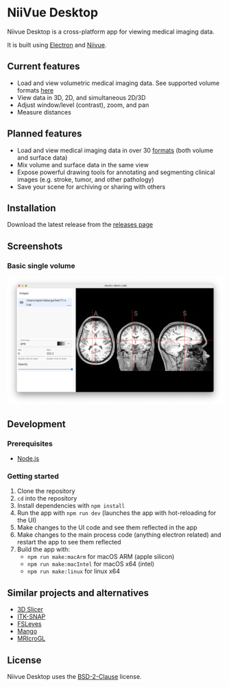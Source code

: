 # NiiVue Desktop

Niivue Desktop is a cross-platform app for viewing medical imaging data. 

It is built using [Electron](https://www.electronjs.org/) and [Niivue](https://github.com/niivue/niivue). 

## Current features

- Load and view volumetric medical imaging data. See supported volume formats [here](https://github.com/niivue/niivue?tab=readme-ov-file#supported-formats)
- View data in 3D, 2D, and simultaneous 2D/3D
- Adjust window/level (contrast), zoom, and pan
- Measure distances


## Planned features

- Load and view medical imaging data in over 30 [formats](https://github.com/niivue/niivue?tab=readme-ov-file#supported-formats) (both volume and surface data)
- Mix volume and surface data in the same view
- Expose powerful drawing tools for annotating and segmenting clinical images (e.g. stroke, tumor, and other pathology)
- Save your scene for archiving or sharing with others

## Installation

Download the latest release from the [releases page](https://github.com/niivue/desktop/releases)

## Screenshots

### Basic single volume

![Basic single volume](./screenshots/basic.png)

## Development

### Prerequisites

- [Node.js](https://nodejs.org/en/)

### Getting started

1. Clone the repository
1. `cd` into the repository
1. Install dependencies with `npm install`
1. Run the app with `npm run dev` (launches the app with hot-reloading for the UI)
1. Make changes to the UI code and see them reflected in the app
1. Make changes to the main process code (anything electron related) and restart the app to see them reflected
1. Build the app with:
    - `npm run make:macArm` for macOS ARM (apple silicon)
    - `npm run make:macIntel` for macOS x64 (intel)
    - `npm run make:linux` for linux x64

## Similar projects and alternatives

- [3D Slicer](https://www.slicer.org/)
- [ITK-SNAP](http://www.itksnap.org/pmwiki/pmwiki.php)
- [FSLeyes](https://fsl.fmrib.ox.ac.uk/fsl/fslwiki/FSLeyes)
- [Mango](http://ric.uthscsa.edu/mango/)
- [MRIcroGL](https://www.nitrc.org/projects/mricrogl/)

## License

Niivue Desktop uses the [BSD-2-Clause](https://opensource.org/licenses/BSD-2-Clause) license.

